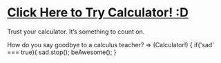 # [Click Here to Try Calculator! :D](https://calvinjamesheath.github.io/CalculatorFCC/)
Trust your calculator. It’s something to count on.

How do you say goodbye to a calculus teacher? => (Calculator!) {
if('sad' === true){
sad.stop();
beAwesome();
}
